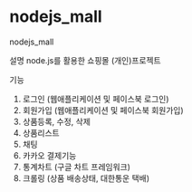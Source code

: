 # nodejs_mall
nodejs_mall

설명
node.js를 활용한 쇼핑몰 (개인)프로젝트

기능
1. 로그인 (웹애플리케이션 및 페이스북 로그인)
2. 회원가입 (웹애플리케이션 및 페이스북 회원가입)
3. 상품등록, 수정, 삭제
4. 상품리스트
5. 채팅
6. 카카오 결제기능
7. 통계차트 (구글 차트 프레임워크)
8. 크롤링 (상품 배송상태, 대한통운 택배)
